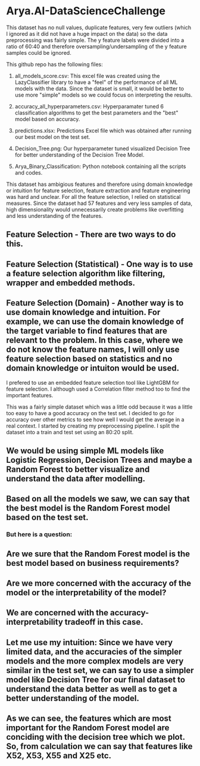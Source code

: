 # Arya.AI-DataScienceChallenge

This dataset has no null values, duplicate features, very few outliers (which I ignored as it did not have a huge impact on the data) so the data preprocessing was fairly simple. The y feature labels were divided into a ratio of 60:40 and therefore oversampling/undersampling of the y feature samples could be ignored.

This github repo has the following files:

1. all_models_score.csv: This excel file was created using the LazyClassifier library to have a "feel" of the performance of all ML models with the data. Since the dataset is small, it would be better to use more "simple" models so we could focus on interpreting the results.

2. accuracy_all_hyperparameters.csv: Hyperparamater tuned 6 classification algorithms to get the best parameters and the "best" model based on accuracy.

3. predictions.xlsx: Predictions Excel file which was obtained after running our best model on the test set.

4. Decision_Tree.png: Our hyperparameter tuned visualized Decision Tree for better understanding of the Decision Tree Model.

5. Arya_Binary_Classification: Python notebook containing all the scripts and codes.

This dataset has ambigious features and therefore using domain knowledge or intuition for feature selection, feature extraction and feature engineering was hard and unclear.
For all the feature selection, I relied on statistical measures. Since the dataset had 57 features and very less samples of data, high dimensionality would unnecessarily create problems like overfitting and less understanding of the features.

## Feature Selection - There are two ways to do this.

## Feature Selection (Statistical) - One way is to use a feature selection algorithm like filtering, wrapper and embedded methods.

## Feature Selection (Domain) - Another way is to use domain knowledge and intuition. For example, we can use the domain knowledge of the target variable to find features that are relevant to the problem. In this case, where we do not know the feature names, I will only use feature selection based on statistics and no domain knowledge or intuiton would be used.

I prefered to use an embedded feature selection tool like LightGBM for feature selection. I although used a Correlation filter method too to find the important features.

This was a fairly simple dataset which was a little odd because it was a little too easy to have a good accuracy on the test set. I decided to go for accuracy over other metrics to see how well I would get the average in a real context. I started by creating my preprocessing pipeline. I split the dataset into a train and test set using an 80:20 split.

## We would be using simple ML models like Logistic Regression, Decision Trees and maybe a Random Forest to better visualize and understand the data after modelling. 


## Based on all the models we saw, we can say that the best model is the Random Forest model based on the test set.

### But here is a question:

## Are we sure that the Random Forest model is the best model based on business requirements?

## Are we more concerned with the accuracy of the model or the interpretability of the model?

## We are concerned with the accuracy-interpretability tradeoff in this case.

## Let me use my intuition: Since we have very limited data, and the accuracies of the simpler models and the more complex models are very similar in the test set, we can say to use a simpler model like Decision Tree for our final dataset to understand the data better as well as to get a better understanding of the model.


## As we can see, the features which are most important for the Random Forest model are conciding with the decision tree which we plot. So, from calculation we can say that features like X52, X53, X55 and X25 etc.


